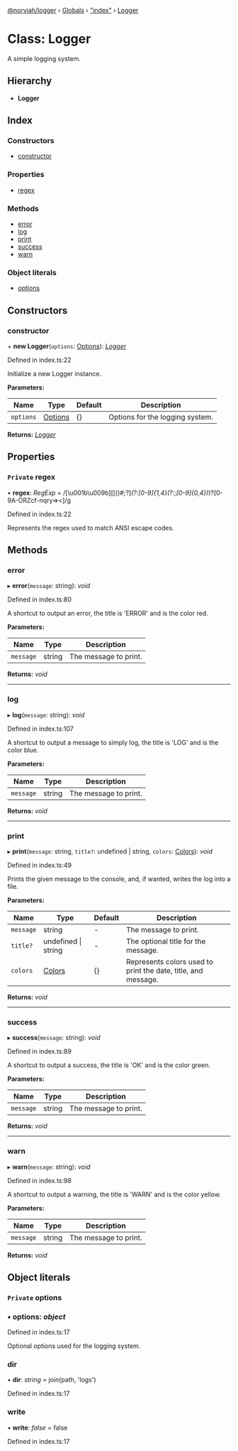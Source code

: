 [@norviah/logger](../README.md) › [Globals](../globals.md) › ["index"](../modules/_index_.md) › [Logger](_index_.logger.md)

# Class: Logger

A simple logging system.

## Hierarchy

* **Logger**

## Index

### Constructors

* [constructor](_index_.logger.md#constructor)

### Properties

* [regex](_index_.logger.md#private-regex)

### Methods

* [error](_index_.logger.md#error)
* [log](_index_.logger.md#log)
* [print](_index_.logger.md#print)
* [success](_index_.logger.md#success)
* [warn](_index_.logger.md#warn)

### Object literals

* [options](_index_.logger.md#private-options)

## Constructors

###  constructor

\+ **new Logger**(`options`: [Options](../modules/_options_.md#options)): *[Logger](_index_.logger.md)*

Defined in index.ts:22

Initialize a new Logger instance.

**Parameters:**

Name | Type | Default | Description |
------ | ------ | ------ | ------ |
`options` | [Options](../modules/_options_.md#options) | {} | Options for the logging system.  |

**Returns:** *[Logger](_index_.logger.md)*

## Properties

### `Private` regex

• **regex**: *RegExp* = /[\u001b\u009b][[()#;?]*(?:[0-9]{1,4}(?:;[0-9]{0,4})*)?[0-9A-ORZcf-nqry=><]/g

Defined in index.ts:22

Represents the regex used to match ANSI escape codes.

## Methods

###  error

▸ **error**(`message`: string): *void*

Defined in index.ts:80

A shortcut to output an error,
the title is 'ERROR' and is the color red.

**Parameters:**

Name | Type | Description |
------ | ------ | ------ |
`message` | string | The message to print.  |

**Returns:** *void*

___

###  log

▸ **log**(`message`: string): *void*

Defined in index.ts:107

A shortcut to output a message to simply log,
the title is 'LOG' and is the color blue.

**Parameters:**

Name | Type | Description |
------ | ------ | ------ |
`message` | string | The message to print.  |

**Returns:** *void*

___

###  print

▸ **print**(`message`: string, `title?`: undefined | string, `colors`: [Colors](../modules/_colors_.md#colors)): *void*

Defined in index.ts:49

Prints the given message to the console,
and, if wanted, writes the log into a file.

**Parameters:**

Name | Type | Default | Description |
------ | ------ | ------ | ------ |
`message` | string | - | The message to print. |
`title?` | undefined &#124; string | - | The optional title for the message. |
`colors` | [Colors](../modules/_colors_.md#colors) | {} | Represents colors used to print the date, title, and message.  |

**Returns:** *void*

___

###  success

▸ **success**(`message`: string): *void*

Defined in index.ts:89

A shortcut to output a success,
the title is 'OK' and is the color green.

**Parameters:**

Name | Type | Description |
------ | ------ | ------ |
`message` | string | The message to print.  |

**Returns:** *void*

___

###  warn

▸ **warn**(`message`: string): *void*

Defined in index.ts:98

A shortcut to output a warning,
the title is 'WARN' and is the color yellow.

**Parameters:**

Name | Type | Description |
------ | ------ | ------ |
`message` | string | The message to print.  |

**Returns:** *void*

## Object literals

### `Private` options

### ▪ **options**: *object*

Defined in index.ts:17

Optional options used for the logging system.

###  dir

• **dir**: *string* = join(path, 'logs')

Defined in index.ts:17

###  write

• **write**: *false* = false

Defined in index.ts:17
